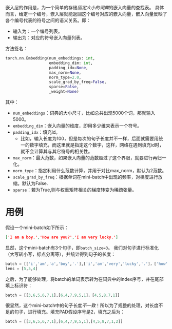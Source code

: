 嵌入层的作用是，为一个简单的存储*固定大小的词典*的嵌入向量的查找表。
具体而言，给定一个编号，嵌入层就能返回这个编号对应的嵌入向量，嵌入向量反映了各个编号代表的符号之间的语义关系。即：
- 输入为：一个编号列表。
- 输出为：对应的符号嵌入向量列表。

方法签名：
```python
torch.nn.Embedding(num_embeddings: int, 
				   embedding_dim: int,
				   padding_idx=None,
				   max_norm=None,  
				   norm_type=2.0,   
				   scale_grad_by_freq=False, 
				   sparse=False,  
				   _weight=None)
```
其中：
- `num_embeddings`：词典的大小尺寸，比如总共出现5000个词，那就输入5000。
- `embedding_dim`：嵌入向量的维度，即用多少维来表示一个符号。
- `padding_idx`：填充id。
	- 比如，输入长度为100，但是每次的句子长度并不一样，后面就需要用统一的数字填充，而这里就是指定这个数字，这样，网络在遇到填充id时，就不会计算其与其它符号的相关性。
- `max_norm`：最大范数，如果嵌入向量的范数超过了这个界限，就要进行再归一化。
- `norm_type`：指定利用什么范数计算，并用于对比max_norm，默认为2范数。
- `scale_grad_by_freq`：根据单词在mini-batch中出现的频率，对梯度进行放缩。默认为False.
- `sparse`：若为True,则与权重矩阵相关的梯度转变为稀疏张量。

# 用例
假设一个mini-batch如下所示：
```json
['I am a boy.','How are you?','I am very lucky.']
```
显然，这个mini-batch有3个句子，即`batch_size=3`。
我们对句子进行标准化（大写转小写，标点分离等），并统计得到句子的长度：
```python
batch = [['i','am','a','boy','.'],['i','am','very','lucky','.']，['how','are','you','?']]
lens = [5,5,4]
```

之后，为了能够处理，将batch的单词表示转为在词典中的index序号，并在尾部填上标识符：
```python
batch = [[3,6,5,6,7,1],[6,4,7,9,5,1]，[4,5,8,7,1]]
```

很显然，这个mini-batch中的句子长度*不一致*！所以为了规整的处理，对长度不足的句子，进行填充。填充PAD假设序号是2，填充之后为：
```python
batch = [[3,6,5,6,7,1],[6,4,7,9,5,1],[4,5,8,7,1,2]]
```
